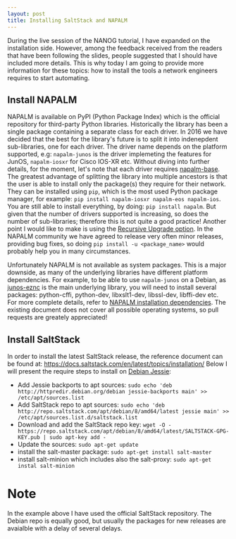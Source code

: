 ```yaml
---
layout: post
title: Installing SaltStack and NAPALM
---
```


During the live session of the NANOG tutorial, I have expanded on the installation side. However, among the feedback received from the readers that have been following the slides, people suggested that I should have included more details. This is why today I am going to provide more information for these topics: how to install the tools a network engineers requires to start automating.

Install NAPALM
--------------

NAPALM is available on PyPI (Python Package Index) which is the official repository for third-party Python libraries.
Historically the library has been a single package containing a separate class for each driver.
In 2016 we have decided that the best for the library's future is to split it into indenepdent sub-libraries, one for each driver. The driver name depends on the platform supported, e.g: `napalm-junos` is the driver implemeting the features for JunOS, `napalm-iosxr` for Cisco IOS-XR etc.
Without diving into further details, for the moment, let's note that each driver requires [napalm-base](https://github.com/napalm-automation/napalm-base).
The greatest advantage of splitting the library into multiple ancestors is that the user is able to install only the package(s) they require for their network. They can be installed using `pip`, which is the most used Python package manager, for example: `pip install napalm-iosxr napalm-eos napalm-ios`.
You are still able to install everything, by doing: `pip install napalm`. But given that the number of drivers supported is increasing, so does the number of sub-libraries; therefore this is not quite a good practice!
Another point I would like to make is using the [Recursive Upgrade option](https://pip.pypa.io/en/stable/user_guide/#only-if-needed-recursive-upgrade). In the NAPALM community we have agreed to release very often minor releases, providing bug fixes, so doing `pip install -u <package_name>` would probably help you in many circumstances.

Unfortunately NAPALM is not available as system packages. This is a major downside, as many of the underlying libraries have different platform dependencies. For example, to be able to use `napalm-junos` on a Debian, as [junos-eznc](https://github.com/Juniper/py-junos-eznc) is the main underlying library, you will need to install several packages: python-cffi, python-dev, libxslt1-dev, libssl-dev, libffi-dev etc. For more complete details, refer to [NAPALM installation dependencies](http://napalm.readthedocs.io/en/latest/installation.html#dependencies). The existing document does not cover all possible operating systems, so pull requests are greately appreciated!

Install SaltStack
-----------------

In order to install the latest SaltStack release, the reference document can be found at: https://docs.saltstack.com/en/latest/topics/installation/
Below I will present the require steps to install on [Debian Jessie](https://docs.saltstack.com/en/latest/topics/installation/debian.html):

- Add Jessie backports to apt sources: `sudo echo 'deb http://httpredir.debian.org/debian jessie-backports main' >> /etc/apt/sources.list`
- Add SaltStack repo to apt sources: `sudo echo 'deb http://repo.saltstack.com/apt/debian/8/amd64/latest jessie main' >> /etc/apt/sources.list.d/saltstack.list`
- Download and add the SaltStack repo key: `wget -O - https://repo.saltstack.com/apt/debian/8/amd64/latest/SALTSTACK-GPG-KEY.pub | sudo apt-key add - `
- Update the sources: `sudo apt-get update`
- install the salt-master package: `sudo apt-get install salt-master`
- install salt-minion which includes also the salt-proxy: `sudo apt-get instal salt-minion`

Note
====

In the example above I have used the official SaltStack repository. The Debian repo is equally good, but usually the packages for new releases are avaialble with a delay of several delays.
